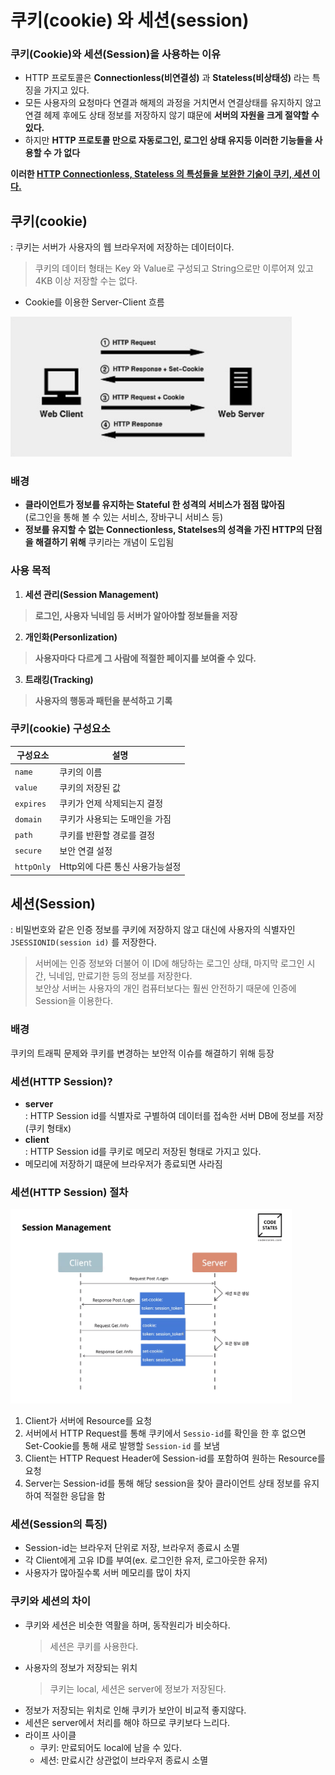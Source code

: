 # 쿠키(cookie) 와 세션(session)
### 쿠키(Cookie)와 세션(Session)을 사용하는 이유
- HTTP 프로토콜은 **Connectionless(비연결성)** 과 **Stateless(비상태성)** 라는 특징을 가지고 있다.  
- 모든 사용자의 요청마다 연결과 해제의 과정을 거치면서 연결상태를 유지하지 않고 연결 헤제 후에도 상태 정보를 저장하지 않기 떄문에 **서버의 자원을 크게 절약할 수 있다.**  
- 하지만 **HTTP 프로토콜 만으로 자동로그인, 로그인 상태 유지등 이러한 기능들을 사용할 수 가 없다**  

**이러한 <U>HTTP Connectionless, Stateless 의 특성들을 보완한 기술이 쿠키, 세션 이다.</U>**
## 쿠키(cookie)
: 쿠키는 서버가 사용자의 웹 브라우저에 저장하는 데이터이다. 
>쿠키의 데이터 형태는 Key 와 Value로 구성되고 String으로만 이루어져 있고 4KB 이상 저장할 수는 없다.  
- Cookie를 이용한 Server-Client 흐름

<img width="450px" src="./img/cookie-server-client.png"/>

### 배경
-  **클라이언트가 정보를 유지하는 Stateful 한 성격의 서비스가 점점 많아짐**  
(로그인을 통해 볼 수 있는 서비스, 장바구니 서비스 등)
- **정보를 유지할 수 없는 Connectionless, Statelses의 성격을 가진 HTTP의 단점을 해결하기 위해** 쿠키라는 개념이 도입됨  
### 사용 목적
1. **세션 관리(Session Management)**
> **로그인, 사용자 닉네임 등 서버가 알아야할 정보들을 저장**
2. **개인화(Personlization)**
> **사용자마다 다르게 그 사람에 적절한 페이지를 보여줄 수 있다.**
3. **트래킹(Tracking)**
> **사용자의 행동과 패턴을 분석하고 기록** 
### 쿠키(cookie) 구성요소
|구성요소|설명|
|------|---|
|`name`|쿠키의 이름|
|`value`|쿠키의 저장된 값|
|`expires`|쿠키가 언제 삭제되는지 결정|
|`domain`|쿠키가 사용되는 도매인을 가짐|
|`path`|쿠키를 반환할 경로를 결정|
|`secure`|보안 연결 설정|
|`httpOnly`|Http외에 다른 통신 사용가능설정|


## 세션(Session)
: 비밀번호와 같은 인증 정보를 쿠키에 저장하지 않고 대신에 사용자의 식별자인 ``JSESSIONID(session id)`` 를 저장한다.
>서버에는 인증 정보와 더불어 이 ID에 해당하는 로그인 상태, 마지막 로그인 시간, 닉네임, 만료기한 등의 정보를 저장한다.  
>보안상 서버는 사용자의 개인 컴퓨터보다는 훨씬 안전하기 때문에 인증에 Session을 이용한다.
### 배경
쿠키의 트래픽 문제와 쿠키를 변경하는 보안적 이슈를 해결하기 위해 등장
### 세션(HTTP Session)?
- **server**  
    : HTTP Session id를 식별자로 구별하여 데이터를 접속한 서버 DB에 정보를 저장(쿠키 형태x)
- **client**  
    : HTTP Session id를 쿠키로 메모리 저장된 형태로 가지고 있다.
- 메모리에 저장하기 떄문에 브라우저가 종료되면 사라짐
### 세션(HTTP Session) 절차
<img width="450px" src="./img/session-stream.png"/>  

1. Client가 서버에 Resource를 요청
2. 서버에서 HTTP Request를 통해 쿠키에서 <code>Sessio-id</code>를 확인을 한 후 없으면 Set-Cookie를 통해 새로 발행할 <code>Session-id</code> 를 보냄
3. Client는 HTTP Request Header에 Session-id를 포함하여 원하는 Resource를 요청
4. Server는 Session-id를 통해 해당 session을 찾아 클라이언트 상태 정보를 유지하여 적절한 응답을 함

### 세션(Session의 특징)
- Session-id는 브라우저 단위로 저장, 브라우저 종료시 소멸
- 각 Client에게 고유 ID를 부여(ex. 로그인한 유저, 로그아웃한 유저)
- 사용자가 많아질수록 서버 메모리를 많이 차지

### 쿠키와 세션의 차이
- 쿠키와 세션은 비슷한 역활을 하며, 동작원리가 비슷하다.
  > 세션은 쿠키를 사용한다.
- 사용자의 정보가 저장되는 위치
  > 쿠키는 local, 세션은 server에 정보가 저장된다.
- 정보가 저장되는 위치로 인해 쿠키가 보안이 비교적 좋지않다.
- 세션은 server에서 처리를 해야 하므로 쿠키보다 느리다.
- 라이프 사이클
  - 쿠키: 만료되어도 local에 남을 수 있다.
  - 세션: 만료시간 상관없이 브라우저 종료시 소멸
